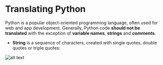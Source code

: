# Translating Python

Python is a popular object-oriented programming language, often used for web and app development. Generally, Python code **should not be translated** with the exception of **variable names**, **strings** and **comments**.

- **String** is a sequence of characters, created with single quotes, double quotes or triple quotes:

![alt text](images/Python_en%string.png)

